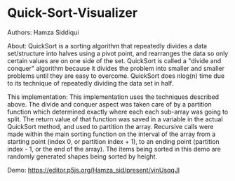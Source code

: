 # Quick-Sort-Visualizer

Authors: Hamza Siddiqui

About: 
QuickSort is a sorting algorithm that repeatedly divides a data set/structure into halves using a pivot point, and rearranges the data so only certain values are on one side of the set. QuickSort is called a "divide and conquer" algorithm because it divides the problem into smaller and smaller problems until they are easy to overcome. QuickSort does nlog(n) time due to its technique of repeatedly dividing the data set in half.

This implementation: This implementation uses the techniques described above. The divide and conquer aspect was taken care of by a partition function which determined exactly where each each sub-array was going to split. The return value of that function was saved in a variable in the actual QuickSort method, and used to partition the array. Recursive calls were made within the main sorting function on the interval of the array from a starting point (index 0, or partition index + 1), to an ending point (partition index - 1, or the end of the array). The items being sorted in this demo are randomly generated shapes being sorted by height.

Demo: https://editor.p5js.org/Hamza_sid/present/vinUsqqJl
